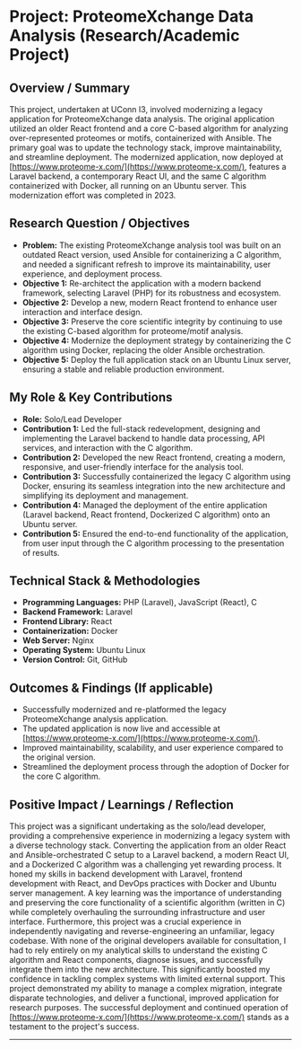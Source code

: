 # Project: ProteomeXchange Data Analysis (Research/Academic Project)

## Overview / Summary

This project, undertaken at UConn I3, involved modernizing a legacy application for ProteomeXchange data analysis. The original application utilized an older React frontend and a core C-based algorithm for analyzing over-represented proteomes or motifs, containerized with Ansible. The primary goal was to update the technology stack, improve maintainability, and streamline deployment. The modernized application, now deployed at [https://www.proteome-x.com/](https://www.proteome-x.com/), features a Laravel backend, a contemporary React UI, and the same C algorithm containerized with Docker, all running on an Ubuntu server. This modernization effort was completed in 2023.

## Research Question / Objectives

*   **Problem:** The existing ProteomeXchange analysis tool was built on an outdated React version, used Ansible for containerizing a C algorithm, and needed a significant refresh to improve its maintainability, user experience, and deployment process.
*   **Objective 1:** Re-architect the application with a modern backend framework, selecting Laravel (PHP) for its robustness and ecosystem.
*   **Objective 2:** Develop a new, modern React frontend to enhance user interaction and interface design.
*   **Objective 3:** Preserve the core scientific integrity by continuing to use the existing C-based algorithm for proteome/motif analysis.
*   **Objective 4:** Modernize the deployment strategy by containerizing the C algorithm using Docker, replacing the older Ansible orchestration.
*   **Objective 5:** Deploy the full application stack on an Ubuntu Linux server, ensuring a stable and reliable production environment.

## My Role & Key Contributions

*   **Role:** Solo/Lead Developer
*   **Contribution 1:** Led the full-stack redevelopment, designing and implementing the Laravel backend to handle data processing, API services, and interaction with the C algorithm.
*   **Contribution 2:** Developed the new React frontend, creating a modern, responsive, and user-friendly interface for the analysis tool.
*   **Contribution 3:** Successfully containerized the legacy C algorithm using Docker, ensuring its seamless integration into the new architecture and simplifying its deployment and management.
*   **Contribution 4:** Managed the deployment of the entire application (Laravel backend, React frontend, Dockerized C algorithm) onto an Ubuntu server.
*   **Contribution 5:** Ensured the end-to-end functionality of the application, from user input through the C algorithm processing to the presentation of results.

## Technical Stack & Methodologies

*   **Programming Languages:** PHP (Laravel), JavaScript (React), C
*   **Backend Framework:** Laravel
*   **Frontend Library:** React
*   **Containerization:** Docker
*   **Web Server:** Nginx
*   **Operating System:** Ubuntu Linux
*   **Version Control:** Git, GitHub

## Outcomes & Findings (If applicable)


*   Successfully modernized and re-platformed the legacy ProteomeXchange analysis application.
*   The updated application is now live and accessible at [https://www.proteome-x.com/](https://www.proteome-x.com/).
*   Improved maintainability, scalability, and user experience compared to the original version.
*   Streamlined the deployment process through the adoption of Docker for the core C algorithm.

## Positive Impact / Learnings / Reflection

This project was a significant undertaking as the solo/lead developer, providing a comprehensive experience in modernizing a legacy system with a diverse technology stack. Converting the application from an older React and Ansible-orchestrated C setup to a Laravel backend, a modern React UI, and a Dockerized C algorithm was a challenging yet rewarding process. It honed my skills in backend development with Laravel, frontend development with React, and DevOps practices with Docker and Ubuntu server management. A key learning was the importance of understanding and preserving the core functionality of a scientific algorithm (written in C) while completely overhauling the surrounding infrastructure and user interface. Furthermore, this project was a crucial experience in independently navigating and reverse-engineering an unfamiliar, legacy codebase. With none of the original developers available for consultation, I had to rely entirely on my analytical skills to understand the existing C algorithm and React components, diagnose issues, and successfully integrate them into the new architecture. This significantly boosted my confidence in tackling complex systems with limited external support. This project demonstrated my ability to manage a complex migration, integrate disparate technologies, and deliver a functional, improved application for research purposes. The successful deployment and continued operation of [https://www.proteome-x.com/](https://www.proteome-x.com/) stands as a testament to the project's success.

--- 